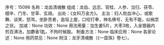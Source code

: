 序号：15096
名称：龙齿清魂散
组成：龙齿、远志、官桂、人参、当归、茯苓、细辛、门冬、甘草、玄胡。
出处：《女科万金方》。
主治：妇人败血冲心，或歌舞、谈笑、怒骂，坐卧苦者，逾垣上屋，口咬打拳，神名佛号，无有不能，似祸祟之状。
加减：None
功效：None
用法用量：加生姜5片，大枣3枚，入金银器内煎百沸汤，加麝香1匙，不拘时候服。
制备方法：None
临床应用：None
各家论述：None
用药禁忌：None
附注：龙牙清魂散（《一盘珠》卷七）。
